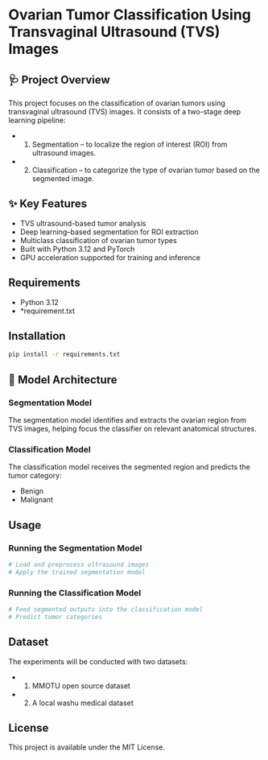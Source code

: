 # Ovarian Tumor Classification Using Transvaginal Ultrasound (TVS) Images

## 🩺 Project Overview
This project focuses on the classification of ovarian tumors using transvaginal ultrasound (TVS) images. It consists of a two-stage deep learning pipeline:
- 1. Segmentation – to localize the region of interest (ROI) from ultrasound images.
- 2. Classification – to categorize the type of ovarian tumor based on the segmented image.

## ✨ Key Features
- TVS ultrasound-based tumor analysis
- Deep learning–based segmentation for ROI extraction
- Multiclass classification of ovarian tumor types
- Built with Python 3.12 and PyTorch
- GPU acceleration supported for training and inference

## Requirements
- Python 3.12
- *requirement.txt


## Installation
```bash
pip install -r requirements.txt
```

## 🧠 Model Architecture
### Segmentation Model
The segmentation model identifies and extracts the ovarian region from TVS images, helping focus the classifier on relevant anatomical structures.

### Classification Model
The classification model receives the segmented region and predicts the tumor category:
- Benign
- Malignant

## Usage
### Running the Segmentation Model
```python
# Load and preprocess ultrasound images
# Apply the trained segmentation model
```

### Running the Classification Model
```python
# Feed segmented outputs into the classification model
# Predict tumor categories
```

## Dataset
The experiments will be conducted with two datasets: 
- 1. MMOTU open source dataset
- 2. A local washu medical dataset

## License
This project is available under the MIT License.
